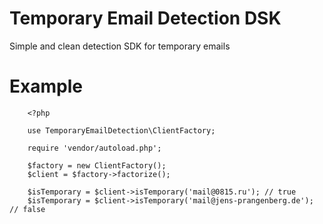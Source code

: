 # Temporary Email Detection DSK
Simple and clean detection SDK for temporary emails

# Example
```
    <?php
    
    use TemporaryEmailDetection\ClientFactory;
    
    require 'vendor/autoload.php';
    
    $factory = new ClientFactory();
    $client = $factory->factorize();
    
    $isTemporary = $client->isTemporary('mail@0815.ru'); // true
    $isTemporary = $client->isTemporary('mail@jens-prangenberg.de'); // false
 ```